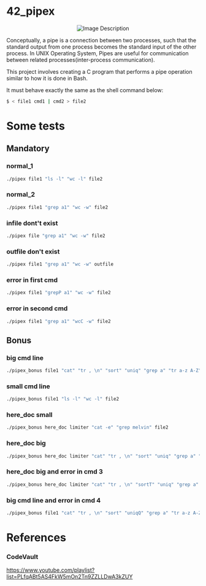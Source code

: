 # 42_pipex

<p align="center">
  <img src="https://1.bp.blogspot.com/-4R8XL3LCi1A/Xi-_FwlS1vI/AAAAAAAAQdo/RLf7eZCAWO4QOm8oR1Wn99C21nrjnxBuwCLcBGAsYHQ/s1600/images.jpeg" 
  alt="Image Description">
</p>

Conceptually, a pipe is a connection between two processes, such that the standard output from one process becomes the standard input of the other process. In UNIX Operating System, Pipes are useful for communication between related processes(inter-process communication).

This project involves creating a C program that performs a pipe operation similar to how it is done in Bash.

It must behave exactly the same as the shell command below:

``` sh
$ < file1 cmd1 | cmd2 > file2
```

# Some tests
## Mandatory
### normal_1
``` sh
./pipex file1 "ls -l" "wc -l" file2
```
### normal_2
``` sh
./pipex file1 "grep a1" "wc -w" file2
```
### infile dont't exist
``` sh
./pipex file "grep a1" "wc -w" file2
```
### outfile don't exist
``` sh
./pipex file1 "grep a1" "wc -w" outfile
```
### error in first cmd
``` sh
./pipex file1 "grepP a1" "wc -w" file2
```
### error in second cmd
``` sh
./pipex file1 "grep a1" "wcC -w" file2
```

## Bonus
### big cmd line
``` sh
./pipex_bonus file1 "cat" "tr , \n" "sort" "uniq" "grep a" "tr a-z A-Z" file2
```
### small cmd line
``` sh
./pipex_bonus file1 "ls -l" "wc -l" file2
```
### here_doc small
``` sh
./pipex_bonus here_doc limiter "cat -e" "grep melvin" file2
```
### here_doc big
``` sh
./pipex_bonus here_doc limiter "cat" "tr , \n" "sort" "uniq" "grep a" "tr a-z A-Z" file2
```
### here_doc big and error in cmd 3
``` sh
./pipex_bonus here_doc limiter "cat" "tr , \n" "sortT" "uniq" "grep a" "tr a-z A-Z" file2
```
### big cmd line and error in cmd 4
``` sh
./pipex_bonus file1 "cat" "tr , \n" "sort" "uniqQ" "grep a" "tr a-z A-Z" file2
```

# References
### CodeVault
https://www.youtube.com/playlist?list=PLfqABt5AS4FkW5mOn2Tn9ZZLLDwA3kZUY

